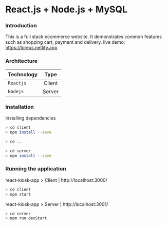 # React.js + Node.js + MySQL

### Introduction
This is a full stack ecommerce website. It demonstrates common features such as shopping cart, payment and delivery. 
live demo: https://loreus.netlify.app

### Architecture
| Technology   | Type           | 
| ------------- |:-------------:
| `Reactjs`     | Client | 
| `Nodejs`     | Server      |  


### Installation
Installing dependencies 
```sh
> cd client
> npm install --save
```
```sh
> cd ..
```
```sh
> cd server
> npm install --save
```

### Running the application
react-kiosk-app > Client | http://localhost:3000/
```sh
> cd client
> npm start
```

react-kiosk-app > Server | http://localhost:3001/
```sh
> cd server
> npm run devStart
```


